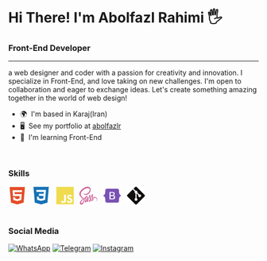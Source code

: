 # Hi There! I'm Abolfazl Rahimi 🖐

### Front-End Developer

---
a web designer and coder with a passion for creativity and innovation. I specialize in Front-End, and love taking on new challenges. I'm open to collaboration and eager to exchange ideas. Let's create something amazing together in the world of web design!

- 🌍  I'm based in Karaj(Iran)
- 🖥️  See my portfolio at [abolfazlr](https://abolfazlr.netlify.app)
- 🧠  I'm learning Front-End

  
<br/>

### Skills
<div>
  <img src="https://github.com/rahimia2007/rahimia2007/blob/main/html5-colored.svg" width="36" height="36" alt="Javascript" />
  &nbsp;
  <img src="https://github.com/rahimia2007/rahimia2007/blob/main/css3-colored.svg" width="36" height="36" alt="Javascript" />
  &nbsp;
  <img src="https://github.com/rahimia2007/rahimia2007/blob/main/javascript-colored.svg" width="36" height="36" alt="Javascript" />
  &nbsp;
  <img src="https://github.com/rahimia2007/rahimia2007/blob/main/sass.svg" width="36" height="36" alt="Javascript" />
  &nbsp;
  <img src="https://github.com/rahimia2007/rahimia2007/blob/main/bootstrap-colored.svg" width="36" height="36" alt="Javascript" />
  &nbsp;
  <img src="https://github.com/rahimia2007/rahimia2007/blob/main/git-icon.svg" width="36" height="36" alt="Javascript" />
</div>


<br/>

### Social Media

[![WhatsApp](https://img.shields.io/badge/WhatsApp-25D366.svg?logo=whatsapp&logoColor=white)](https://wa.me/989015938070)
[![Telegram](https://img.shields.io/badge/Telegram-184199.svg?logo=telegram&logoColor=white)](https://t.me/rahimia1385)
[![Instagram](https://img.shields.io/badge/instagram-fd1d1d.svg?logo=instagram&logoColor=white)](https://www.instagram.com/rahimi.abolfazl.2007)
